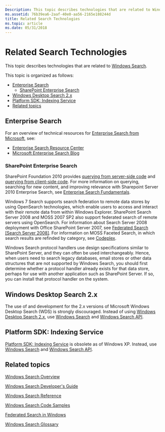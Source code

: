 ```yaml
---
Description: This topic describes technologies that are related to Windows Search.
ms.assetid: 76b39ea6-2aaf-40e0-aa56-2165e188244d
title: Related Search Technologies
ms.topic: article
ms.date: 05/31/2018
---
```


# Related Search Technologies

This topic describes technologies that are related to [Windows Search](-search-3x-wds-overview.md).

This topic is organized as follows:

-   [Enterprise Search](#enterprise-search)
    -   [SharePoint Enterprise Search](#sharepoint-enterprise-search)
-   [Windows Desktop Search 2.x](#windows-desktop-search-2x)
-   [Platform SDK: Indexing Service](#platform-sdk-indexing-service)
-   [Related topics](#related-topics)

## Enterprise Search

For an overview of technical resources for [Enterprise Search from Microsoft](https://www.microsoft.com/enterprisesearch/en/us/default.aspx), see:

-   [Enterprise Search Resource Center](https://developer.microsoft.com/office/docs)
-   [Microsoft Enterprise Search Blog](https://blogs.msdn.com/b/enterprisesearch/rss.aspx)

### SharePoint Enterprise Search

SharePoint Foundation 2010 provides [querying from server-side code](https://msdn.microsoft.com/library/ee536691(office.14).aspx) and [querying from client-side code](https://msdn.microsoft.com/library/ee539764(office.14).aspx). For more information on querying, searching for new content, and improving relevance with Sharepoint Server 2010 Enterprise Search, see [Enterprise Search Fundamentals](https://msdn.microsoft.com/library/ee554857(office.14).aspx).

Windows 7 Search supports search federation to remote data stores by using OpenSearch technologies, which enable users to access and interact with their remote data from within Windows Explorer. SharePoint Search Server 2008 and MOSS 2007 SP2 also support federated search of remote servers using OpenSearch. For information about Search Server 2008 deployment with Office SharePoint Server 2007, see [Federated Search \[Search Server 2008\]](https://msdn.microsoft.com/library/bb931109.aspx). For information on MOSS Faceted Search, in which search results are refinded by category, see [Codeplex](https://www.codeplex.com/FacetedSearch).

Windows Search protocol handlers use design specifications similar to SharePoint Server, and they can often be used interchangeably. Hence, when users need to search legacy databases, email stores or other data structures that are not supported by Windows Search, you should first determine whether a protocol handler already exists for that data store, perhaps for use with another application such as SharePoint Server. If so, you can install that protocol handler on the system.

## Windows Desktop Search 2.x

The use of and development for the 2.x versions of Microsoft Windows Desktop Search (WDS) is strongly discouraged. Instead of using [Windows Desktop Search 2.x](https://msdn.microsoft.com/library/Aa965726(v=VS.85).aspx), use [Windows Search](-search-3x-wds-overview.md) and [Windows Search API](-search-reference-entry-page.md).

## Platform SDK: Indexing Service

[Platform SDK: Indexing Service](https://msdn.microsoft.com/library/ee805985(VS.85).aspx) is obsolete as of Windows XP. Instead, use [Windows Search](-search-3x-wds-overview.md) and [Windows Search API](-search-reference-entry-page.md).

## Related topics

<dl> <dt>

[Windows Search Overview](-search-3x-wds-overview.md)
</dt> <dt>

[Windows Search Developer's Guide](-search-developers-guide-entry-page.md)
</dt> <dt>

[Windows Search Reference](-search-reference-entry-page.md)
</dt> <dt>

[Windows Search Code Samples](-search-samples-ovw.md)
</dt> <dt>

[Federated Search in Windows](-search-federated-search-overview.md)
</dt> <dt>

[Windows Search Glossary](search-glossary.md)
</dt> </dl>

 

 



